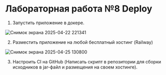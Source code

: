 ﻿# Лабораторная работа №8 Deploy


1. Запустить приложение в докере.

![Снимок экрана 2025-04-22 221341](https://github.com/user-attachments/assets/a42168b5-5831-46f9-aa6b-05e1d2c3ce6b)


2. Разместить приложение на любой бесплатный хостинг (Railway)

![Снимок экрана 2025-04-25 130800](https://github.com/user-attachments/assets/6c40983c-b8d5-4ecc-9676-8116e03db580)

   
3. Настроить CI на GitHub (Написать скрипт в репозитории для сборки исходников в jar-файл и размещения на своем хостинге).



